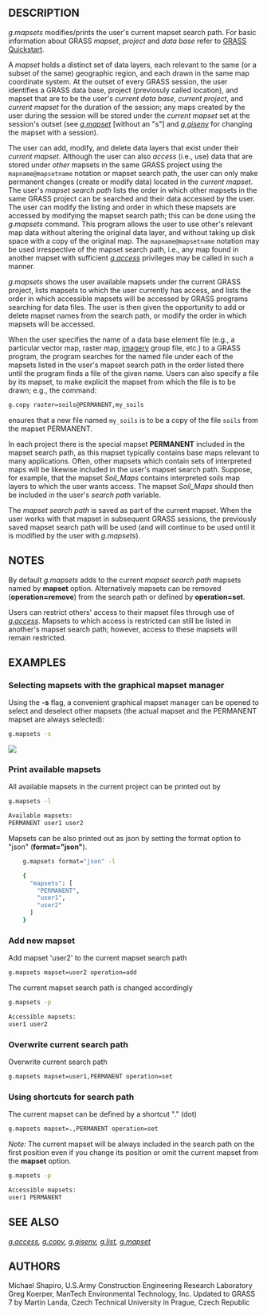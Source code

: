 ## DESCRIPTION

*g.mapsets* modifies/prints the user's current mapset search path. For
basic information about GRASS *mapset*, *project* and *data base* refer
to [GRASS Quickstart](helptext.md).

A *mapset* holds a distinct set of data layers, each relevant to the
same (or a subset of the same) geographic region, and each drawn in the
same map coordinate system. At the outset of every GRASS session, the
user identifies a GRASS data base, project (previosuly called location),
and mapset that are to be the user's *current data base*, *current
project*, and *current mapset* for the duration of the session; any maps
created by the user during the session will be stored under the *current
mapset* set at the session's outset (see *[g.mapset](g.mapset.md)*
\[without an "s"\] and *[g.gisenv](g.gisenv.md)* for changing the mapset
with a session).

The user can add, modify, and delete data layers that exist under their
*current mapset*. Although the user can also *access* (i.e., use) data
that are stored under *other* mapsets in the same GRASS project using
the `mapname@mapsetname` notation or mapset search path, the user can
only make permanent changes (create or modify data) located in the
*current mapset*. The user's *mapset search path* lists the order in
which other mapsets in the same GRASS project can be searched and their
data accessed by the user. The user can modify the listing and order in
which these mapsets are accessed by modifying the mapset search path;
this can be done using the *g.mapsets* command. This program allows the
user to use other's relevant map data without altering the original data
layer, and without taking up disk space with a copy of the original map.
The `mapname@mapsetname` notation may be used irrespective of the mapset
search path, i.e., any map found in another mapset with sufficient
*[g.access](g.access.md)* privileges may be called in such a manner.

*g.mapsets* shows the user available mapsets under the current GRASS
project, lists mapsets to which the user currently has access, and lists
the order in which accessible mapsets will be accessed by GRASS programs
searching for data files. The user is then given the opportunity to add
or delete mapset names from the search path, or modify the order in
which mapsets will be accessed.

When the user specifies the name of a data base element file (e.g., a
particular vector map, raster map, [imagery](i.group.md) group file,
etc.) to a GRASS program, the program searches for the named file under
each of the mapsets listed in the user's mapset search path in the order
listed there until the program finds a file of the given name. Users can
also specify a file by its mapset, to make explicit the mapset from
which the file is to be drawn; e.g., the command:

```bash
g.copy raster=soils@PERMANENT,my_soils
```

ensures that a new file named `my_soils` is to be a copy of the file
`soils` from the mapset PERMANENT.

In each project there is the special mapset **PERMANENT** included in
the mapset search path, as this mapset typically contains base maps
relevant to many applications. Often, other mapsets which contain sets
of interpreted maps will be likewise included in the user's mapset
search path. Suppose, for example, that the mapset *Soil_Maps* contains
interpreted soils map layers to which the user wants access. The mapset
*Soil_Maps* should then be included in the user's *search path*
variable.

The *mapset search path* is saved as part of the current mapset. When
the user works with that mapset in subsequent GRASS sessions, the
previously saved mapset search path will be used (and will continue to
be used until it is modified by the user with *g.mapsets*).

## NOTES

By default *g.mapsets* adds to the current *mapset search path* mapsets
named by **mapset** option. Alternatively mapsets can be removed
(**operation=remove**) from the search path or defined by
**operation=set**.

Users can restrict others' access to their mapset files through use of
*[g.access](g.access.md)*. Mapsets to which access is restricted can
still be listed in another's mapset search path; however, access to
these mapsets will remain restricted.

## EXAMPLES

### Selecting mapsets with the graphical mapset manager

Using the **-s** flag, a convenient graphical mapset manager can be
opened to select and deselect other mapsets (the actual mapset and the
PERMANENT mapset are always selected):

```bash
g.mapsets -s
```

![](g_mapsets_gui.png)

### Print available mapsets

All available mapsets in the current project can be printed out by

```bash
g.mapsets -l

Available mapsets:
PERMANENT user1 user2
```

Mapsets can be also printed out as json by setting the format option to
"json" (**format="json"**).

<div class="code">

```bash
    g.mapsets format="json" -l

    {
      "mapsets": [
        "PERMANENT",
        "user1",
        "user2"
      ]
    }

```

</div>

### Add new mapset

Add mapset 'user2' to the current mapset search path

```bash
g.mapsets mapset=user2 operation=add
```

The current mapset search path is changed accordingly

```bash
g.mapsets -p

Accessible mapsets:
user1 user2
```

### Overwrite current search path

Overwrite current search path

```bash
g.mapsets mapset=user1,PERMANENT operation=set
```

### Using shortcuts for search path

The current mapset can be defined by a shortcut "." (dot)

```bash
g.mapsets mapset=.,PERMANENT operation=set
```

*Note:* The current mapset will be always included in the search path on
the first position even if you change its position or omit the current
mapset from the **mapset** option.

```bash
g.mapsets -p

Accessible mapsets:
user1 PERMANENT
```

## SEE ALSO

*[g.access](g.access.md), [g.copy](g.copy.md), [g.gisenv](g.gisenv.md),
[g.list](g.list.md), [g.mapset](g.mapset.md)*

## AUTHORS

Michael Shapiro, U.S.Army Construction Engineering Research Laboratory
Greg Koerper, ManTech Environmental Technology, Inc.
Updated to GRASS 7 by Martin Landa, Czech Technical University in
Prague, Czech Republic
